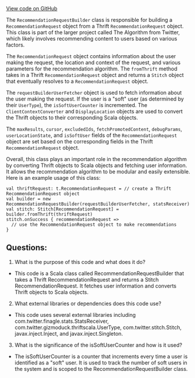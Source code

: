 [View code on GitHub](https://github.com/misbahsy/the-algorithm/follow-recommendations-service/server/src/main/scala/com/twitter/follow_recommendations/controllers/RecommendationRequestBuilder.scala)

The `RecommendationRequestBuilder` class is responsible for building a `RecommendationRequest` object from a Thrift `RecommendationRequest` object. This class is part of the larger project called The Algorithm from Twitter, which likely involves recommending content to users based on various factors.

The `RecommendationRequest` object contains information about the user making the request, the location and context of the request, and various parameters for the recommendation algorithm. The `fromThrift` method takes in a Thrift `RecommendationRequest` object and returns a `Stitch` object that eventually resolves to a `RecommendationRequest` object.

The `requestBuilderUserFetcher` object is used to fetch information about the user making the request. If the user is a "soft" user (as determined by their `UserType`), the `isSoftUserCounter` is incremented. The `ClientContextConverter` and `DisplayLocation` objects are used to convert the Thrift objects to their corresponding Scala objects.

The `maxResults`, `cursor`, `excludedIds`, `fetchPromotedContent`, `debugParams`, `userLocationState`, and `isSoftUser` fields of the `RecommendationRequest` object are set based on the corresponding fields in the Thrift `RecommendationRequest` object.

Overall, this class plays an important role in the recommendation algorithm by converting Thrift objects to Scala objects and fetching user information. It allows the recommendation algorithm to be modular and easily extensible. Here is an example usage of this class:

```
val thriftRequest: t.RecommendationRequest = // create a Thrift RecommendationRequest object
val builder = new RecommendationRequestBuilder(requestBuilderUserFetcher, statsReceiver)
val stitch: Stitch[RecommendationRequest] = builder.fromThrift(thriftRequest)
stitch.onSuccess { recommendationRequest =>
  // use the RecommendationRequest object to make recommendations
}
```
## Questions: 
 1. What is the purpose of this code and what does it do?
- This code is a Scala class called RecommendationRequestBuilder that takes a Thrift RecommendationRequest and returns a Stitch RecommendationRequest. It fetches user information and converts Thrift objects to Scala objects.

2. What external libraries or dependencies does this code use?
- This code uses several external libraries including com.twitter.finagle.stats.StatsReceiver, com.twitter.gizmoduck.thriftscala.UserType, com.twitter.stitch.Stitch, javax.inject.Inject, and javax.inject.Singleton.

3. What is the significance of the isSoftUserCounter and how is it used?
- The isSoftUserCounter is a counter that increments every time a user is identified as a "soft" user. It is used to track the number of soft users in the system and is scoped to the RecommendationRequestBuilder class.